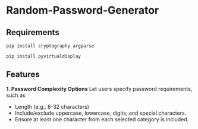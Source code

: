# Random-Password-Generator

## Requirements

```
pip install cryptography argparse
```

```
pip install pyvirtualdisplay
```

## Features

**1. Password Complexity Options**
Let users specify password requirements, such as

- Length (e.g., 8-32 characters)
- Include/exclude uppercase, lowercase, digits, and special characters.
- Ensure at least one character from each selected category is included.
